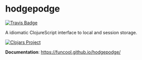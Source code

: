 hodgepodge
==========

[![Travis Badge](https://img.shields.io/travis/funcool/hodgepodge.svg?style=flat)](https://travis-ci.org/funcool/hodgepodge "Build in Travis-CI")

A idiomatic ClojureScript interface to local and session storage.

[![Clojars Project](http://clojars.org/hodgepodge/latest-version.svg)](http://clojars.org/hodgepodge)

**Documentation**: https://funcool.github.io/hodgepodge/
